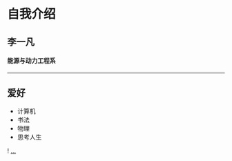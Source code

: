 # 自我介绍

## 李一凡

#### 能源与动力工程系

---

##  爱好

- 计算机
- 书法
- 物理
- 思考人生

! [...]([https://image.baidu.com/search/detail?ct=503316480&z=0&ipn=d&word=%E5%BE%AE%E7%AC%91%E5%9B%BE%E7%89%87&step_word=&hs=0&pn=15&spn=0&di=135410&pi=0&rn=1&tn=baiduimagedetail&is=0%2C0&istype=0&ie=utf-8&oe=utf-8&in=&cl=2&lm=-1&st=undefined&cs=2082382861%2C3972749412&os=157590392%2C1952697020&simid=4134115839%2C564259722&adpicid=0&lpn=0&ln=1248&fr=&fmq=1584081758450_R&fm=&ic=undefined&s=undefined&hd=undefined&latest=undefined&copyright=undefined&se=&sme=&tab=0&width=undefined&height=undefined&face=undefined&ist=&jit=&cg=&bdtype=0&oriquery=&objurl=http%3A%2F%2Fthumbs.dreamstime.com%2Fz%2F%E5%BE%AE%E7%AC%91-%E4%B8%8E%E5%88%B7%E5%AD%90%E5%86%B2%E7%A8%8B-48655818.jpg&fromurl=ippr_z2C%24qAzdH3FAzdH3Fvg_z%26e3B16jw4fpt4j_z%26e3Bv54AzdH3F%25Ec%25BA%25ln%25Ec%25AD%25lb%25E0%25bc%25A0%25E0%25bl%25b0-%25Ec%25BE%25AE%25E0%25AC%25l8-%25E9%25Bb%25bE%25Ec%25bb%25B0%25Ec%25AD%25la%25Ec%25bm%25Bd%25E0%25Ab%25bB-t4w2j9bmccb8b&gsm=f&rpstart=0&rpnum=0&islist=&querylist=&force=undefined](https://image.baidu.com/search/detail?ct=503316480&z=0&ipn=d&word=微笑图片&step_word=&hs=0&pn=15&spn=0&di=135410&pi=0&rn=1&tn=baiduimagedetail&is=0%2C0&istype=0&ie=utf-8&oe=utf-8&in=&cl=2&lm=-1&st=undefined&cs=2082382861%2C3972749412&os=157590392%2C1952697020&simid=4134115839%2C564259722&adpicid=0&lpn=0&ln=1248&fr=&fmq=1584081758450_R&fm=&ic=undefined&s=undefined&hd=undefined&latest=undefined&copyright=undefined&se=&sme=&tab=0&width=undefined&height=undefined&face=undefined&ist=&jit=&cg=&bdtype=0&oriquery=&objurl=http%3A%2F%2Fthumbs.dreamstime.com%2Fz%2F微笑-与刷子冲程-48655818.jpg&fromurl=ippr_z2C%24qAzdH3FAzdH3Fvg_z%26e3B16jw4fpt4j_z%26e3Bv54AzdH3F%Ec%BA%ln%Ec%AD%lb%E0%bc%A0%E0%bl%b0-%Ec%BE%AE%E0%AC%l8-%E9%Bb%bE%Ec%bb%B0%Ec%AD%la%Ec%bm%Bd%E0%Ab%bB-t4w2j9bmccb8b&gsm=f&rpstart=0&rpnum=0&islist=&querylist=&force=undefined))



